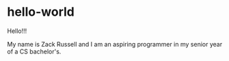 # hello-world

Hello!!!

My name is Zack Russell and I am an aspiring programmer in my senior year of a CS bachelor's. 
